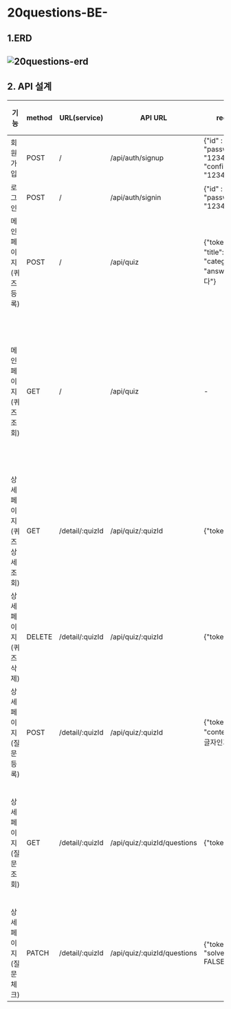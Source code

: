 # 20questions-BE-
## 1.ERD ##
![20questions-erd](https://user-images.githubusercontent.com/109029407/184304942-6f0c3b24-2f5b-4d87-b431-b06882faac37.png)
---
## 2. API 설계 ##

|기능|method|URL(service)|API URL|request|response|담당자|
|------|---|---|---|---|---|---|
|회원가입|POST|/|/api/auth/signup|{"id" : "Sumin", "password" : "1234", "confirm": "1234"}|{"message": "회원가입을 축하드립니다!"}|최성영|
|로그인|POST|/|/api/auth/signin|{"id" : "Sumin", "password" : "1234"}|{"message": "Sumin님, 환영합니다!"}|최성영|
|메인페이지(퀴즈등록)|POST|/|/api/quiz|{"token":"true", "title":"뭘까요?", "category": 1, "answer" : "판다"}|{"message": "퀴즈가 등록되었습니다."}|신용의|
|메인페이지(퀴즈조회)|GET|/|/api/quiz|-|{"data": [{"id": "Sumin", "title":"뭘까요?", "category": 1, "answer" : "판다", "url" : "사진.jpg"}, {"id": "Minsu", "title":"뭐게요?", "category": 2, "answer" : "의사", "url" : "사진.jpg"}]} |신용의|
|상세페이지(퀴즈상세조회)|GET|/detail/:quizId|/api/quiz/:quizId|{"token":"true"}|{"title":"뭘까요?", "category": 1, "answer" : "판다", "url" : "사진.jpg"}|신용의|
|상세페이지(퀴즈삭제)|DELETE|/detail/:quizId|/api/quiz/:quizId|{"token":"true"}|{"message": "퀴즈가 삭제되었습니다."}|신용의|
|상세페이지(질문등록)|POST|/detail/:quizId|/api/quiz/:quizId|{"token":"true", "content":"다섯 글자인가요?"}|{"message": "질문이 등록되었습니다."} 또는 {"message": "정답입니다!"}|황수민|
|상세페이지(질문조회)|GET|/detail/:quizId|/api/quiz/:quizId/questions|{"token":"true"}|{"data": [{"quizId": 1, "content":"다섯 글자인가요?", "solved": TRUE}, {"quizId": 1, "content":"지금도 사용되나요?", "solved": FALSE}]}|황수민|
|상세페이지(질문체크)|PATCH|/detail/:quizId|/api/quiz/:quizId/questions|{"token":"true", "solved" : FALSE }|"message": "질문 OX 체크되었습니다."|황수민|
